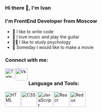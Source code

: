 ### Hi there 👋, I'm Ivan

### I'm FrontEnd Developer from Moscow
- 💪 I like to write code 
- 🎸 I love music and play the guitar 
- 👨‍🔬 I like to study psychology
- 🎥 Someday I would like to make a movie 

### Connect with me:

[<img align="left" alt="Telegram" width="30px" src="https://cdn-icons-png.flaticon.com/512/2111/2111646.png" />](https://t.me/josefKru "Telegram")
[<img align="left" alt="Vk" width="40px" src="https://img.icons8.com/color/344/vk-circled--v1.png" />](https://vk.com/josefk_ru "Vk")

<br />

### Language and Tools:
<img align="left" alt="HTML" width="50px" src="https://img.icons8.com/color-glass/452/html.png" />
<img align="left" alt="CSS" width="50px" src="https://img.icons8.com/external-prettycons-flat-prettycons/344/external-css-web-seo-prettycons-flat-prettycons.png" />
<img align="left" alt="JavaScript" width="50px" src="https://img.icons8.com/color/344/javascript--v1.png" />
<img align="left" alt="React" width="50px" src="https://img.icons8.com/plasticine/344/react.png" />
<img align="left" alt="Redux" width="50px" src="https://img.icons8.com/color/344/redux.png" />





<!--
**JosefKru/JosefKru** is a ✨ _special_ ✨ repository because its `README.md` (this file) appears on your GitHub profile.

Here are some ideas to get you started:

- 🔭 I’m currently working on ...
- 🌱 I’m currently learning ...
- 👯 I’m looking to collaborate on ...
- 🤔 I’m looking for help with ...
- 💬 Ask me about ...
- 📫 How to reach me: ...
- 😄 Pronouns: ...
- ⚡ Fun fact: ...
-->
